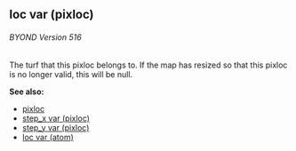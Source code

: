 ## loc var (pixloc) 
###### BYOND Version 516


The turf that this pixloc belongs to. If the map has resized so
that this pixloc is no longer valid, this will be null.

**See also:**
+   [pixloc](/ref/pixloc.md) 
+   [step_x var (pixloc)](/ref/pixloc/var/step_x.md) 
+   [step_y var (pixloc)](/ref/pixloc/var/step_y.md) 
+   [loc var (atom)](/ref/atom/var/loc.md) 